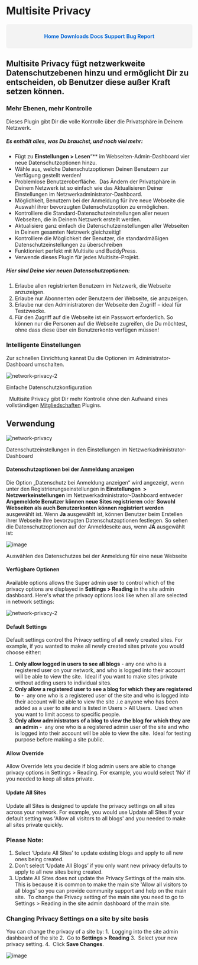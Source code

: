 # Multisite Privacy

<div style="display: flex; justify-content: space-around; background-color: #f3f3f3; padding: 10px; border-radius: 5px;">

  <a href="https://cp-psource.github.io/ps-multisite-privacy/" style="text-decoration: none; color: #0366d6; font-weight: bold;">Home</a>
  <a href="https://github.com/cp-psource/ps-multisite-privacy/releases" style="text-decoration: none; color: #0366d6; font-weight: bold;">Downloads</a>
  <a href="https://github.com/cp-psource/ps-multisite-privacy/wiki" style="text-decoration: none; color: #0366d6; font-weight: bold;">Docs</a>
  <a href="https://github.com/cp-psource/ps-multisite-privacy/discussions" style="text-decoration: none; color: #0366d6; font-weight: bold;">Support</a>
  <a href="https://github.com/cp-psource/ps-multisite-privacy/issues" style="text-decoration: none; color: #0366d6; font-weight: bold;">Bug Report</a>
  
</div>

## Multisite Privacy fügt netzwerkweite Datenschutzebenen hinzu und ermöglicht Dir zu entscheiden, ob Benutzer diese außer Kraft setzen können.

### Mehr Ebenen, mehr Kontrolle

Dieses Plugin gibt Dir die volle Kontrolle über die Privatsphäre in Deinem Netzwerk.  

##### Es enthält alles, was Du brauchst, und noch viel mehr:

*   Fügt zu **Einstellungen > Lesen**“** im Webseiten-Admin-Dashboard vier neue Datenschutzoptionen hinzu.
*   Wähle aus, welche Datenschutzoptionen Deinen Benutzern zur Verfügung gestellt werden!
*   Problemlose Benutzeroberfläche.  Das Ändern der Privatsphäre in Deinem Netzwerk ist so einfach wie das Aktualisieren Deiner         Einstellungen im Netzwerkadministrator-Dashboard.
*   Möglichkeit, Benutzern bei der Anmeldung für ihre neue Webseite die Auswahl ihrer bevorzugten Datenschutzoption zu ermöglichen.
*   Kontrolliere die Standard-Datenschutzeinstellungen aller neuen Webseiten, die in Deinem Netzwerk erstellt werden.
*   Aktualisiere ganz einfach die Datenschutzeinstellungen aller Webseiten in Deinem gesamten Netzwerk gleichzeitig!
*   Kontrolliere die Möglichkeit der Benutzer, die standardmäßigen Datenschutzeinstellungen zu überschreiben
*   Funktioniert perfekt mit Multisite und BuddyPress.
*   Verwende dieses Plugin für jedes Multisite-Projekt.

##### Hier sind Deine vier neuen Datenschutzoptionen:

1.  Erlaube allen registrierten Benutzern im Netzwerk, die Webseite anzuzeigen.
2.  Erlaube nur Abonnenten oder Benutzern der Webseite, sie anzuzeigen.
3.  Erlaube nur den Administratoren der Webseite den Zugriff – ideal für Testzwecke.
4.  Für den Zugriff auf die Webseite ist ein Passwort erforderlich. So können nur die Personen auf die Webseite zugreifen, die Du möchtest, ohne dass diese über ein Benutzerkonto verfügen müssen!

### Intelligente Einstellungen

Zur schnellen Einrichtung kannst Du die Optionen im Administrator-Dashboard umschalten. 

![network-privacy-2](images/network-privacy-2.png)

 Einfache Datenschutzkonfiguration

   Multisite Privacy gibt Dir mehr Kontrolle ohne den Aufwand eines vollständigen [Mitgliedschaften](https://cp-psource.github.io/mitgliedschaften-pro/) Plugins.

## Verwendung

![network-privacy](images/network-privacy.png) 

 Datenschutzeinstellungen in den Einstellungen im Netzwerkadministrator-Dashboard

#### Datenschutzoptionen bei der Anmeldung anzeigen

Die Option „Datenschutz bei Anmeldung anzeigen“ wird angezeigt, wenn unter den Registrierungseinstellungen in **Einstellungen  > Netzwerkeinstellungen** im Netzwerkadministrator-Dashboard entweder **Angemeldete Benutzer können neue Sites registrieren** oder **Sowohl Webseiten als auch Benutzerkonten können registriert werden** ausgewählt ist. Wenn **Ja** ausgewählt ist, können Benutzer beim Erstellen ihrer Webseite ihre bevorzugten Datenschutzoptionen festlegen. So sehen die Datenschutzoptionen auf der Anmeldeseite aus, wenn **JA** ausgewählt ist: 

![image](images/privacy62.jpg) 

 Auswählen des Datenschutzes bei der Anmeldung für eine neue Webseite

#### Verfügbare Optionen

Available options allows the Super admin user to control which of the privacy options are displayed in **Settings > Reading** in the site admin dashboard. Here's what the privacy options look like when all are selected in network settings: 

![network-privacy-2](images/network-privacy-2.png "Privacy options in Privacy in the site admin dashboard")

#### Default Settings

Default settings control the Privacy setting of all newly created sites. For example, if you wanted to make all newly created sites private you would choose either:

1.  **Only allow logged in users to see all blogs** - any one who is a registered user on your network, and who is logged into their account will be able to view the site.  Ideal if you want to make sites private without adding users to individual sites.
2.  **Only allow a registered user to see a blog for which they are registered to** -  any one who is a registered user of the site and who is logged into their account will be able to view the site .i.e anyone who has been added as a user to site and is listed in Users > All Users.  Used when you want to limit access to specific people.
3.  **Only allow administrators of a blog to view the blog for which they are an admin** -  any one who is a registered admin user of the site and who is logged into their account will be able to view the site.  Ideal for testing purpose before making a site public.

#### Allow Override

Allow Override lets you decide if blog admin users are able to change privacy options in Settings > Reading. For example, you would select 'No' if you needed to keep all sites private.

#### Update All Sites

Update all Sites is designed to update the privacy settings on all sites across your network. For example, you would use Update all Sites if your default setting was 'Allow all visitors to all blogs' and you needed to make all sites private quickly.

### Please Note:

1.  Select ‘Update All Sites’ to update existing blogs and apply to all new ones being created.
2.  Don’t select ‘Update All Blogs’ if you only want new privacy defaults to apply to all new sites being created.
3.  Update All Sites does not update the Privacy Settings of the main site.  This is because it is common to make the main site 'Allow all visitors to all blogs' so you can provide community support and help on the main site.  To change the Privacy setting of the main site you need to go to Settings > Reading in the site admin dashboard of the main site.

### Changing Privacy Settings on a site by site basis

You can change the privacy of a site by: 1.  Logging into the site admin dashboard of the site 2.  Go to **Settings > Reading** 3.  Select your new privacy setting. 4.  Click **Save Changes**. 

![image](images/privacy64.jpg "Changing privacy in the site admin dashboard")